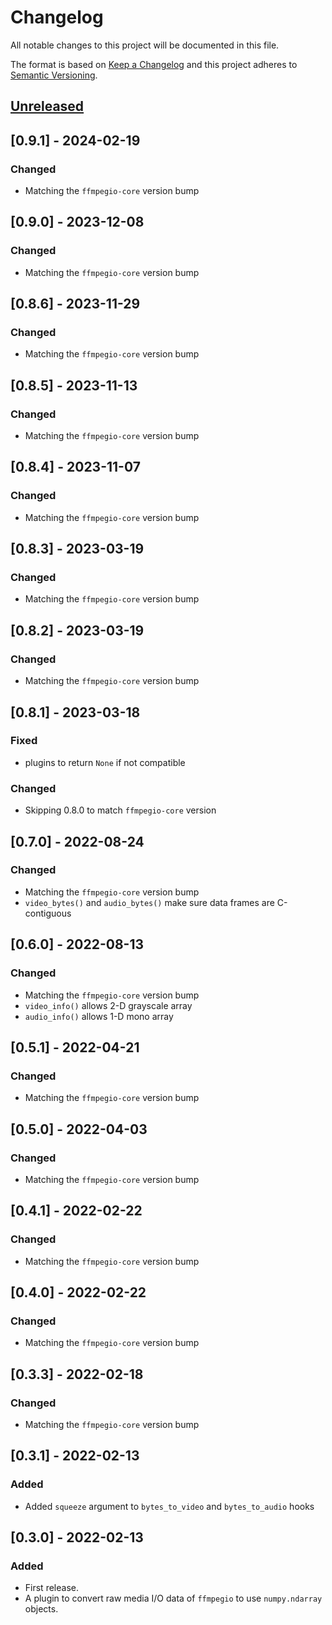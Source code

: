 # Changelog
All notable changes to this project will be documented in this file.

The format is based on [Keep a Changelog](http://keepachangelog.com/en/1.0.0/) and this project adheres to [Semantic Versioning](http://semver.org/spec/v2.0.0.html).

## [Unreleased]

## [0.9.1] - 2024-02-19

### Changed

- Matching the `ffmpegio-core` version bump 

## [0.9.0] - 2023-12-08

### Changed

- Matching the `ffmpegio-core` version bump 

## [0.8.6] - 2023-11-29

### Changed

- Matching the `ffmpegio-core` version bump 

## [0.8.5] - 2023-11-13

### Changed

- Matching the `ffmpegio-core` version bump 

## [0.8.4] - 2023-11-07

### Changed

- Matching the `ffmpegio-core` version bump 

## [0.8.3] - 2023-03-19

### Changed

- Matching the `ffmpegio-core` version bump 

## [0.8.2] - 2023-03-19

### Changed

- Matching the `ffmpegio-core` version bump 

## [0.8.1] - 2023-03-18

### Fixed

- plugins to return `None` if not compatible

### Changed

- Skipping 0.8.0 to match `ffmpegio-core` version

## [0.7.0] - 2022-08-24

### Changed

- Matching the `ffmpegio-core` version bump 
- `video_bytes()` and `audio_bytes()` make sure data frames are C-contiguous

## [0.6.0] - 2022-08-13

### Changed

- Matching the `ffmpegio-core` version bump 
- `video_info()` allows 2-D grayscale array
- `audio_info()` allows 1-D mono array

## [0.5.1] - 2022-04-21

### Changed

- Matching the `ffmpegio-core` version bump 

## [0.5.0] - 2022-04-03

### Changed

- Matching the `ffmpegio-core` version bump 

## [0.4.1] - 2022-02-22

### Changed

- Matching the `ffmpegio-core` version bump 

## [0.4.0] - 2022-02-22

### Changed

- Matching the `ffmpegio-core` version bump 

## [0.3.3] - 2022-02-18

### Changed

- Matching the `ffmpegio-core` version bump 

## [0.3.1] - 2022-02-13

### Added

- Added `squeeze` argument to `bytes_to_video` and `bytes_to_audio` hooks
  
## [0.3.0] - 2022-02-13

### Added

- First release.
- A plugin to convert raw media I/O data of `ffmpegio` to use `numpy.ndarray` objects.

[Unreleased]: https://github.com/python-ffmpegio/python-ffmpegio/compare/v0.9.0...HEAD
[v0.9.0]: https://github.com/python-ffmpegio/python-ffmpegio/compare/v0.8.6...0.9.0
[v0.8.6]: https://github.com/python-ffmpegio/python-ffmpegio/compare/v0.8.5...0.8.6
[v0.8.5]: https://github.com/python-ffmpegio/python-ffmpegio/compare/v0.8.4...0.8.5
[v0.8.4]: https://github.com/python-ffmpegio/python-ffmpegio/compare/v0.8.3...0.8.4
[v0.8.3]: https://github.com/python-ffmpegio/python-ffmpegio/compare/v0.8.2...0.8.3
[v0.8.2]: https://github.com/python-ffmpegio/python-ffmpegio/compare/v0.8.1...0.8.2
[v0.8.1]: https://github.com/python-ffmpegio/python-ffmpegio/compare/v0.7.0...0.8.1
[v0.7.0]: https://github.com/python-ffmpegio/python-ffmpegio/compare/v0.6.0...0.7.0
[v0.6.0]: https://github.com/python-ffmpegio/python-ffmpegio/compare/v0.5.1...0.6.0
[v0.5.1]: https://github.com/python-ffmpegio/python-ffmpegio/compare/v0.5.0...0.5.1
[v0.5.0]: https://github.com/python-ffmpegio/python-ffmpegio/compare/v0.4.1...v0.5.0
[v0.3.3]: https://github.com/python-ffmpegio/python-ffmpegio/compare/v0.3.1...v0.4.1
[v0.3.1]: https://github.com/python-ffmpegio/python-ffmpegio/compare/v0.3.0...v0.3.1
